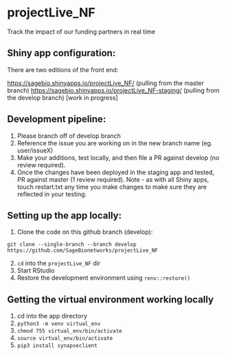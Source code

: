 # projectLive_NF
Track the impact of our funding partners in real time

## Shiny app configuration:
There are two editions of the front end:

https://sagebio.shinyapps.io/projectLive_NF/ (pulling from the master branch)
https://sagebio.shinyapps.io/projectLive_NF-staging/ (pulling from the develop branch) [work in progress]

## Development pipeline:
1. Please branch off of develop branch
2. Reference the issue you are working on in the new branch name (eg. user/issueX)
3. Make your additions, test locally, and then file a PR against develop (no review required). 
4. Once the changes have been deployed in the staging app and tested, PR against master (1 review required). 
Note - as with all Shiny apps, touch restart.txt any time you make changes to make sure they are reflected in your testing.


## Setting up the app locally:
 
1. Clone the code on this github branch (develop):

`git clone --single-branch --branch develop https://github.com/SageBionetworks/projectLive_NF`

2. `cd` into the `projectLive_NF` dir
3. Start RStudio
4. Restore the development environment using `renv::restore()`

## Getting the virtual environment working locally
1. cd into the app directory
2. `python3 -m venv virtual_env`
3. `chmod 755 virtual_env/bin/activate`
4. `source virtual_env/bin/activate`
5. `pip3 install synapseclient`